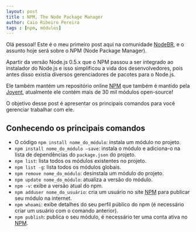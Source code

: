 ```yaml
---
layout: post
title : NPM, The Node Package Manager
author: Caio Ribeiro Pereira
tags : [npm, módulos]
---
```

Olá pessoal! Este é o meu primeiro post aqui na comunidade [NodeBR][], e o assunto hoje será sobre o NPM (Node Package Manager).

Apartir da versão Node.js 0.5.x que o NPM passou a ser integrado ao instalador do Node.js e isso simplificou a vida dos desenvolvedores, pois antes disso existia diversos gerenciadores de pacotes para o Node.js. 

Ele também mantém um repositório online [NPM][] que também é mantido pela [Joyent][], atualmente ele contém mais de 30 mil módulos open-source!

O objetivo desse post é apresentar os principais comandos para você gerenciar trabalhar com ele.

## Conhecendo os principais comandos

- O código <code>npm install nome_do_módulo</code>: instala um módulo no projeto.
- <code>npm install nome_do_módulo –save</code>: instala o módulo e adiciona-o na lista de dependências do <code>package.json</code> do projeto.
- <code>npm list</code>: lista todos os módulos existentes no projeto.
- <code>npm list -g</code>: lista todos os módulos globais.
- <code>npm remove nome_do_módulo</code>: desinstala um módulo do projeto.
- <code>npm update nome_do_módulo</code>: atualiza a versão do módulo.
- <code>npm -v</code>: exibe a versão atual do npm.
- <code>npm adduser nome_do_usuário</code>: cria um usuário no site [NPM][] para publicar seu módulo na internet.
- <code>npm whoami</code>: exibe detalhes do seu perfil público do npm (é necessário criar um usuário com o comando anterior).
- <code>npm publish</code>: publica o seu módulo, é necessário ter uma conta ativa no [NPM][].

[NodeBR]: http://nodebr.com
[Joyent]: http://joyent.com
[NPM]: https://npmjs.org
